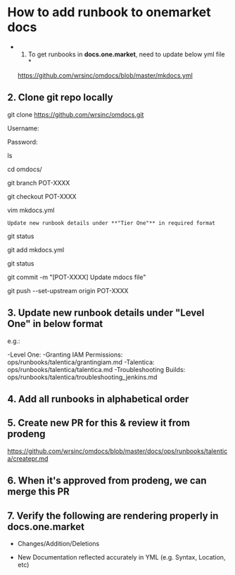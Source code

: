 # How to add runbook to onemarket docs


* 1. To get runbooks in **docs.one.market**, need to update below yml file *

  https://github.com/wrsinc/omdocs/blob/master/mkdocs.yml


## 2. Clone git repo locally 

  git clone https://github.com/wrsinc/omdocs.git
   
  Username:
   
  Password:

  ls

  cd omdocs/
  
  git branch POT-XXXX
  
  git checkout POT-XXXX

  vim mkdocs.yml

  `Update new runbook details under **"Tier One"** in required format`

  git status

  git add mkdocs.yml
  
  git status

  git commit -m "[POT-XXXX] Update mdocs file"

  git push --set-upstream origin POT-XXXX
  
  
## 3. Update new runbook details under **"Level One"** in below format

  e.g.:

  -Level One:
     -Granting IAM Permissions: ops/runbooks/talentica/grantingiam.md
     -Talentica: ops/runbooks/talentica/talentica.md
     -Troubleshooting Builds: ops/runbooks/talentica/troubleshooting_jenkins.md


## 4. Add all runbooks in alphabetical order


## 5. Create new PR for this & review it from prodeng

  https://github.com/wrsinc/omdocs/blob/master/docs/ops/runbooks/talentica/createpr.md


## 6. When it's approved from prodeng, we can merge this PR


## 7. Verify the following are rendering properly in **docs.one.market**

  - Changes/Addition/Deletions

  - New Documentation reflected accurately in YML (e.g. Syntax, Location, etc)
